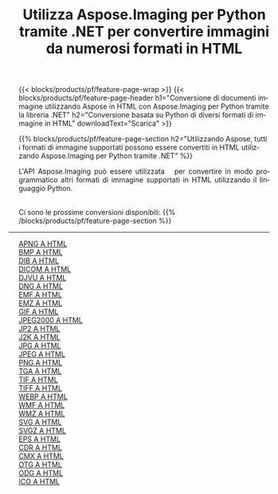 ﻿---
title: Utilizza Aspose.Imaging per Python tramite .NET per convertire immagini da numerosi formati in HTML 
weight: 3920
url: /it/python-net/conversion/to/html 
lang: it
langdirlevel: 2
locales: zh-hans,ja,it,ru,de,es,fr,nl,id,lt,pl,pt,vi,tr,ko,zh-hant,ar,hi,th,sv,cs,uk,he
description: Puoi utilizzare Aspose.Imaging per Python tramite la libreria .NET per convertire da una varietà di formati in HTML
---

{{< blocks/products/pf/feature-page-wrap >}}
{{< blocks/products/pf/feature-page-header h1="Conversione di documenti immagine utilizzando Aspose in HTML con Aspose.Imaging per Python tramite la libreria .NET" h2="Conversione basata su Python di diversi formati di immagine in HTML" downloadText="Scarica" >}}


{{% blocks/products/pf/feature-page-section  h2="Utilizzando Aspose, tutti i formati di immagine supportati possono essere convertiti in HTML utilizzando Aspose.Imaging per Python tramite .NET" %}}
<p align=justify>L'API Aspose.Imaging può essere utilizzata   per convertire in modo programmatico altri formati di immagine supportati in HTML utilizzando il linguaggio Python.</p>
<br/>
Ci sono le prossime conversioni disponibili:
{{% /blocks/products/pf/feature-page-section %}}
<div class="container-fluid productfamilypage bg-gray">
    <div class="convertypes bg-gray agp-content section">
        <div class="container">
		<hr style="margin-left:-20px;"/>
		<div class="row other-converters">
		    <div class='col-md-2 other-converter remove-lp remove-rp'><a href="/imaging/it/python-net/conversion/apng-to-html" >APNG A HTML</a></div>
<div class='col-md-2 other-converter remove-lp remove-rp'><a href="/imaging/it/python-net/conversion/bmp-to-html" >BMP A HTML</a></div>
<div class='col-md-2 other-converter remove-lp remove-rp'><a href="/imaging/it/python-net/conversion/dib-to-html" >DIB A HTML</a></div>
<div class='col-md-2 other-converter remove-lp remove-rp'><a href="/imaging/it/python-net/conversion/dicom-to-html" >DICOM A HTML</a></div>
<div class='col-md-2 other-converter remove-lp remove-rp'><a href="/imaging/it/python-net/conversion/djvu-to-html" >DJVU A HTML</a></div>
<div class='col-md-2 other-converter remove-lp remove-rp'><a href="/imaging/it/python-net/conversion/dng-to-html" >DNG A HTML</a></div>
<div class='col-md-2 other-converter remove-lp remove-rp'><a href="/imaging/it/python-net/conversion/emf-to-html" >EMF A HTML</a></div>
<div class='col-md-2 other-converter remove-lp remove-rp'><a href="/imaging/it/python-net/conversion/emz-to-html" >EMZ A HTML</a></div>
<div class='col-md-2 other-converter remove-lp remove-rp'><a href="/imaging/it/python-net/conversion/gif-to-html" >GIF A HTML</a></div>
<div class='col-md-2 other-converter remove-lp remove-rp'><a href="/imaging/it/python-net/conversion/jpeg2000-to-html" >JPEG2000 A HTML</a></div>
<div class='col-md-2 other-converter remove-lp remove-rp'><a href="/imaging/it/python-net/conversion/jp2-to-html" >JP2 A HTML</a></div>
<div class='col-md-2 other-converter remove-lp remove-rp'><a href="/imaging/it/python-net/conversion/j2k-to-html" >J2K A HTML</a></div>
<div class='col-md-2 other-converter remove-lp remove-rp'><a href="/imaging/it/python-net/conversion/jpg-to-html" >JPG A HTML</a></div>
<div class='col-md-2 other-converter remove-lp remove-rp'><a href="/imaging/it/python-net/conversion/jpeg-to-html" >JPEG A HTML</a></div>
<div class='col-md-2 other-converter remove-lp remove-rp'><a href="/imaging/it/python-net/conversion/png-to-html" >PNG A HTML</a></div>
<div class='col-md-2 other-converter remove-lp remove-rp'><a href="/imaging/it/python-net/conversion/tga-to-html" >TGA A HTML</a></div>
<div class='col-md-2 other-converter remove-lp remove-rp'><a href="/imaging/it/python-net/conversion/tif-to-html" >TIF A HTML</a></div>
<div class='col-md-2 other-converter remove-lp remove-rp'><a href="/imaging/it/python-net/conversion/tiff-to-html" >TIFF A HTML</a></div>
<div class='col-md-2 other-converter remove-lp remove-rp'><a href="/imaging/it/python-net/conversion/webp-to-html" >WEBP A HTML</a></div>
<div class='col-md-2 other-converter remove-lp remove-rp'><a href="/imaging/it/python-net/conversion/wmf-to-html" >WMF A HTML</a></div>
<div class='col-md-2 other-converter remove-lp remove-rp'><a href="/imaging/it/python-net/conversion/wmz-to-html" >WMZ A HTML</a></div>
<div class='col-md-2 other-converter remove-lp remove-rp'><a href="/imaging/it/python-net/conversion/svg-to-html" >SVG A HTML</a></div>
<div class='col-md-2 other-converter remove-lp remove-rp'><a href="/imaging/it/python-net/conversion/svgz-to-html" >SVGZ A HTML</a></div>
<div class='col-md-2 other-converter remove-lp remove-rp'><a href="/imaging/it/python-net/conversion/eps-to-html" >EPS A HTML</a></div>
<div class='col-md-2 other-converter remove-lp remove-rp'><a href="/imaging/it/python-net/conversion/cdr-to-html" >CDR A HTML</a></div>
<div class='col-md-2 other-converter remove-lp remove-rp'><a href="/imaging/it/python-net/conversion/cmx-to-html" >CMX A HTML</a></div>
<div class='col-md-2 other-converter remove-lp remove-rp'><a href="/imaging/it/python-net/conversion/otg-to-html" >OTG A HTML</a></div>
<div class='col-md-2 other-converter remove-lp remove-rp'><a href="/imaging/it/python-net/conversion/odg-to-html" >ODG A HTML</a></div>
<div class='col-md-2 other-converter remove-lp remove-rp'><a href="/imaging/it/python-net/conversion/ico-to-html" >ICO A HTML</a></div>
                </div>
        </div>
    </div>
</div>
<br/>

